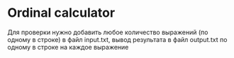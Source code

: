 # Ordinal calculator

Для проверки нужно добавить любое количество выражений (по одному в строке) в файл input.txt, вывод результата в файл output.txt по одному в строке на каждое выражение
